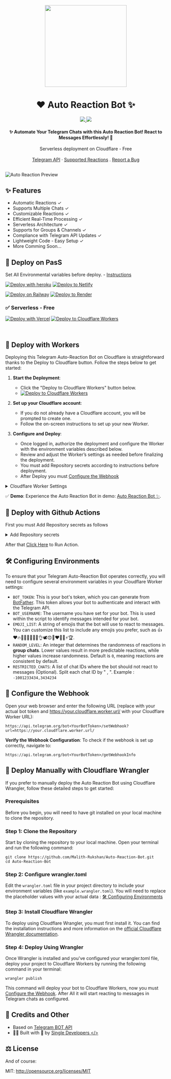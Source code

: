 <p style="text-align:center;" align="center">
  <img align="center" src="https://raw.githubusercontent.com/Malith-Rukshan/Auto-Reaction-Bot/main/logo.png" width="256px" height="256px"/>
</p>
<h1 align="center">❤️ Auto Reaction Bot ✨</h1>
<div align='center'>
<a href='https://Auto_ReactionBOT.t.me'>
<img src='https://img.shields.io/badge/Demo-Workers-1cd760?logo=cloudflare&style=flat'>
</a>
<a href='https://t.me/Auto_ReactionBOT'>
<img src='https://img.shields.io/badge/Telegram-@Auto__ReactionBOT-blue?logo=telegram&style=flat'> 
</a>
</div>
<h4 align="center">✨ Automate Your Telegram Chats with this Auto Reaction Bot! React to Messages Effortlessly! 🚀</h4>
<div align="center">
  Serverless deployment on Cloudflare - Free
  <br />
  <br />
  <a href="https://core.telegram.org/bots/api#setmessagereaction">Telegram API</a>
  ·
  <a href="https://core.telegram.org/bots/api#reactiontype">Supported Reactions</a>
  .
  <a href="https://github.com/Malith-Rukshan/Auto-Reaction-Bot/issues/new">Report a Bug</a>
</div>

##
![Auto Reaction Preview](https://raw.githubusercontent.com/Malith-Rukshan/Auto-Reaction-Bot/main/preview.gif)


## ✨ Features
- Automatic Reactions ✓
- Supports Multiple Chats ✓
- Customizable Reactions ✓
- Efficient Real-Time Processing ✓
- Serverless Architecture ✓
- Supports for Groups & Channels ✓
- Compliance with Telegram API Updates ✓
- Lightweight Code - Easy Setup ✓
- More Comming Soon...

## 🚀 Deploy on PasS

Set All Environmental variables before deploy. -  [Instructions](#-configuring-environments)

[![Deploy with heroku](https://www.herokucdn.com/deploy/button.svg)](https://heroku.com/deploy)
[![Deploy to Netlify](https://www.netlify.com/img/deploy/button.svg)](https://app.netlify.com/start/deploy?repository=https://github.com/Malith-Rukshan/Auto-Reaction-Bot)

[![Deploy on Railway](https://railway.app/button.svg)](https://railway.app/template/xAf8hY?referralCode=jC4ZQ_)
[![Deploy to Render](https://render.com/images/deploy-to-render-button.svg)](https://render.com/deploy)

### ✅ Serverless - Free

[![Deploy with Vercel](https://vercel.com/button)](https://vercel.com/new/clone?repository-url=https://github.com/Malith-Rukshan/Auto-Reaction-Bot)
[![Deploy to Cloudflare Workers](https://deploy.workers.cloudflare.com/button)](https://deploy.workers.cloudflare.com/?url=https://github.com/Malith-Rukshan/Auto-Reaction-Bot)

</br>

## 🚀 Deploy with Workers

Deploying this Telegram Auto-Reaction Bot on Cloudflare is straightforward thanks to the Deploy to Cloudflare button. Follow the steps below to get started:

1. **Start the Deployment**:
    - Click the "Deploy to Cloudflare Workers" button below.
    - [![Deploy to Cloudflare Workers](https://deploy.workers.cloudflare.com/button)](https://deploy.workers.cloudflare.com/?url=https://github.com/Malith-Rukshan/Auto-Reaction-Bot)
    
2. **Set up your Cloudflare account**:
    - If you do not already have a Cloudflare account, you will be prompted to create one.
    - Follow the on-screen instructions to set up your new Worker.

3. **Configure and Deploy**:
    - Once logged in, authorize the deployment and configure the Worker with the environment variables described below.
    - Review and adjust the Worker’s settings as needed before finalizing the deployment.
    - You must add Repository secrets according to instructions before deployment.
    - After Deploy you must [Configure the Webhook](#-configure-the-webhook)

<details><summary>Cloudflare Worker Settings</summary><img align="center" src="https://raw.githubusercontent.com/Malith-Rukshan/Auto-Reaction-Bot/main/cloudflare-settings.png"/></details>

✅ **Demo**: Experience the Auto Reaction Bot in demo: [Auto Reaction Bot ✨](https://t.me/Auto_ReactionBOT).

## 🚀 Deploy with Github Actions
First you must Add Repository secrets as follows

<details><summary>Add Repository secrets</summary><img align="center" src="https://raw.githubusercontent.com/Malith-Rukshan/Auto-Reaction-Bot/main/github-secrets.png"/></details>

After that [Click Here](https://github.com/Malith-Rukshan/Auto-Reaction-Bot/actions/workflows/deploy.yml) to Run Action.

## 🛠 Configuring Environments

To ensure that your Telegram Auto-Reaction Bot operates correctly, you will need to configure several environment variables in your Cloudflare Worker settings:

- `BOT_TOKEN`: This is your bot's token, which you can generate from [BotFather](https://t.me/BotFather). This token allows your bot to authenticate and interact with the Telegram API.
- `BOT_USERNAME`: The username you have set for your bot. This is used within the script to identify messages intended for your bot.
- `EMOJI_LIST`: A string of emojis that the bot will use to react to messages. You can customize this list to include any emojis you prefer, such as 👍❤🔥🥰👏😁🎉🤩🙏👌🕊😍🐳❤‍🔥💯⚡🏆.
- `RANDOM_LEVEL`: An integer that determines the randomness of reactions in **group chats**. Lower values result in more predictable reactions, while higher values increase randomness. Default is `0`, meaning reactions are consistent by default.
- `RESTRICTED_CHATS`: A list of chat IDs where the bot should not react to messages (Optional). Split each chat ID by " , ". Example : `-1001233434,3434234`

## 🧩 Configure the Webhook
Open your web browser and enter the following URL (replace <YourBotToken> with your actual bot token and https://your.cloudflare.worker.url/ with your Cloudflare Worker URL):
    <br>
    
```
https://api.telegram.org/bot<YourBotToken>/setWebhook?url=https://your.cloudflare.worker.url/
```

**Verify the Webhook Configuration**:
To check if the webhook is set up correctly, navigate to:
    <br>

```
https://api.telegram.org/bot<YourBotToken>/getWebhookInfo
```

## 🚀 Deploy Manually with Cloudflare Wrangler

If you prefer to manually deploy the Auto Reaction Bot using Cloudflare Wrangler, follow these detailed steps to get started:

### Prerequisites
Before you begin, you will need to have git installed on your local machine to clone the repository.

### Step 1: Clone the Repository
Start by cloning the repository to your local machine. Open your terminal and run the following command:
```
git clone https://github.com/Malith-Rukshan/Auto-Reaction-Bot.git
cd Auto-Reaction-Bot
```

### Step 2: Configure wrangler.toml
Edit the `wrangler.toml` file in your project directory to include your environment variables (like `example.wrangler.toml`). You will need to replace the placeholder values with your actual data : [🛠 Configuring Environments](#-configuring-environments)

### Step 3: Install Cloudflare Wrangler
To deploy using Cloudflare Wrangler, you must first install it. You can find the installation instructions and more information on the [official Cloudflare Wrangler documentation](https://developers.cloudflare.com/workers/wrangler/install-and-update/).

### Step 4: Deploy Using Wrangler
Once Wrangler is installed and you've configured your wrangler.toml file, deploy your project to Cloudflare Workers by running the following command in your terminal:
```
wrangler publish
```
This command will deploy your bot to Cloudflare Workers, now you must [Configure the Webhook](#-configure-the-webhook). After All it will start reacting to messages in Telegram chats as configured.

## 🎯 Credits and Other
- Based on [Telegram BOT API](https://core.telegram.org/bots/api)
- 🧑‍💻 Built with 💖 by [Single Developers </> ](https://t.me/SingleDevelopers)

## ⚖️ License
And of course:

MIT: http://opensource.org/licenses/MIT
